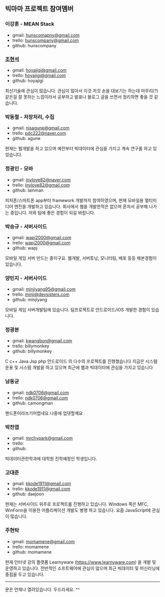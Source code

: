 ## 빅마마 프로젝트 참여멤버


### 이강훈 - MEAN Stack
- gmail:  hunscomapny@gmail.com
- trello: hunscompany@gmail.com
- github: hunscompany

### [조현석](https://docs.google.com/document/d/1y7lwpzfujftPKaoNwCjr-AM0ZrQV5d4Ur__8UWnDzgg/edit) 
- gmail:  hoyajigi@gmail.com 
- trello: hoyajigi@gmail.com
- github: hoyajigi

최신기술에 관심이 많습니다. 관심이 많아서 이것 저것 손을 대보기는 하는데 마무리(?) 같은걸 잘 못하는 느낌이라서 공부하고 발표나 블로그 글을 쓰면서 정리하면 좋을 것 같습니다.


### 박동철 - 저장처리, 수집
- gmail:  nisagune@gmail.com 
- trello: pdc222@naver.com
- github: agune

현재는 웹개발을 하고 있으며 예전부터 빅데이터에 관심을 가지고 계속 연구를 하고 있었습니다.


### 정광인 - 모바
- gmail:  inylove82@naver.com
- trello: inylove82@gmail.com
- github: lainman

피처폰/스마트폰 app부터 framework 개발까지 참여하였으며, 현재 모바일용 멀티미디어 엔진을 개발하고 있습니다. 회사에서 웹을 개발한적은 없으며 혼자서 공부해 나가는 중입니다. 저와 팀에 좋은 경험이 되길 바랍니다.


### 박승규 - 서버사이드
- gmail:  wapj2000@gmail.com
- trello: wapj2000@gmail.com
- github: wapj

모바일 게임 서버 만드는 중이구요. 웹개발, 서버튜닝, 모니터링, 배포 등등 해본경험이 있습니다. 


### 양민지 - 서버사이드
- gmail:  minjiyang95@gmail.com
- trello: minji@devsisters.com
- github: minjiyang

모바일 게임 서버개발팀에 있습니다. 팀프로젝트로 안드로이드/iOS 개발한 경험이 있습니다.


### 정광본
- gmail:  kwangbon@gmail.com
- trello: billymonkey
- github: billymonkey

C c++ Java Jsp php 안드로이드 의 다수의 프로젝트를 진행했습니다 지금은 시스템 운용 및 시스템 개발을 하고 있으며 최근에 웹과 빅데이터에 관심을 가지고 있습니다

### 남동균
- gmail:  ndk0706@gmail.com
- trello: ndk0706@gmail.com
- github: camongman

핸드폰이라쓰기어렵네요.나중에 업뎃할께요

### 박찬엽
- gmail:  mrchypark@gmail.com
- trello:
- github:

빅데이터관련학과에 대학원 진학예정인 학생입니다.

### 고대준
- gmail: kkode1911@gmail.com
- trello: kkode1911@gmail.com
- github: daejoon

현재는 서버사이드 위주로 프로젝트를 진행하고 있습니다. Windows 쪽은 MFC, WinForm을 이용한 어플리케이션 개발도 병행 하고 있습니다. 요즘 JavaScript에 관심이 많습니다.

### 주현탁
- gmail: momamene@gmail.com
- trello: momamene
- github: momamene

현재 인터넷 강의 플랫폼 Learnyware (https://www.learnyware.com) 을 개발 및 운영하고 있습니다.
전반적인 소프트웨어에 관심이 많으며 최근 빅데이터 및 머신러닝에 중점을 두고 있습니다.

----


문은 언제나 열려있습니다. 
두드리세요. ^^
